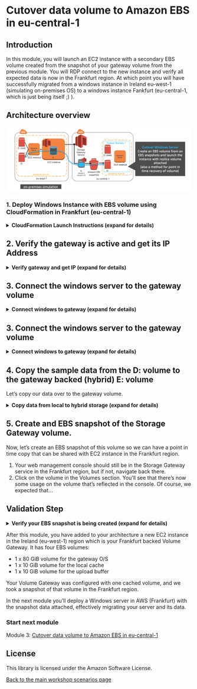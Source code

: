 #  Cutover data volume to Amazon EBS in eu-central-1

## Introduction

In this module, you will launch an EC2 instance with a secondary EBS volume created from the snapshot of your gateway volume from the previous module. You will RDP connect to the new instance and verify all expected data is now in the Frankfurt region. At which point you will have successfully migrated from a windows instance in Ireland eu-west-1 (simulating on-premises OS) to a windows instance Fankfurt (eu-central-1, which is just being itself ;) ).

## Architecture overview

![scenario-1-cutover-1](../../images/scenario-1-cutover-1.png)

### 1.	Deploy Windows Instance with EBS volume using CloudFormation in Frankfurt (eu-central-1)

<details>
<summary><strong>CloudFormation Launch Instructions (expand for details)</strong></summary><p>

1.	Right click the **Launch Stack** link below and "open in new tab"

Region| Launch
------|-----
EU (Frankfurt) | [![Launch Module 1 in eu-west-1](http://docs.aws.amazon.com/AWSCloudFormation/latest/UserGuide/images/cloudformation-launch-stack-button.png)](https://console.aws.amazon.com/cloudformation/home?region=eu-central-1#/stacks/new?stackName=storage-workshop-1c&templateURL=https://s3-us-west-2.amazonaws.com/hybrid-storage-workshop/scenario1-step3-cutover1-WIN2-(eu-central-1).json)

2. Click **Next** on the Select Template page.
3. Select your default VPC and any one of the subnets within that VPC.
4. If you already have an Access Key Pair for this region that you have access to, enter that key pair.  Otherwise, you will need to create a new key pair. ([Creating a key pair using amazon EC2](http://docs.aws.amazon.com/AWSEC2/latest/UserGuide/ec2-key-pairs.html#having-ec2-create-your-key-pair))
5. Leave Instance Typ as t2.medium
6. If you already have an Access Key Pair for this region that you have access to, enter that key pair.  Otherwise, you will need to create a new key pair.  Instructions to create a new key pair.
9. Enter the snapshot ID from the last nodule
10.	Click **Next**.
11.	Click **Next** Again. 

Once the CloudFormation stack shows a status of CREATE_COMPLETE, you are ready to move on to the next step.
</p></details>

## 2. Verify the gateway is active and get its IP Address

<details>
<summary><strong>Verify gateway and get IP (expand for details)</strong></summary><p>

1. From the **Services** drop-down, select **EC2**.
2. You should see a new c4.2xlarge instance with the name "Hybrid Workshop - Migrate - Gateway Server 1 (storage-workshop-1b)"  in a *running* state.
3. Refresh the instance view periodically (every 30 seconds) until you see the word *Activated* in the EC2 instance name.
4. From the Services drop-down, select **Storage Gateway**.

Note: You will not see the gateway that was just provisioned here. While, we deployed the gateway into EC2 in the EU (Ireland) region, the gateway was activated in the EU (Frankfurt) region, so that is where we will find the gateway, and that is where the data written to it will be stored.

5.	Click on **Ireland** in the upper-right corner and select **EU (Frankfurt)** from the list to switch the console to the eu-central-1 region.

You will now see the Gateway that you just provisioned listed. Verify that their is a gateway named "Hybrid-Workshop-Gateway-Server-1...." and its status is *Running*.

6.	Click on the gateway to reveal the Details tab below. From the Details tab, make note of the *IP address* of the gateway and write it below. (We will use that address to connect our windows client to the storage gateways iSCSI interface.

7.	Click Volumes from the left menu to see the volume that was created by the CloudFormation stack. The size should match what you specified in the configuration (1-5 GiB).
</p></details>

## 3. Connect the windows server to the gateway volume

<details>
<summary><strong>Connect windows to gateway (expand for details)</strong></summary><p>

1.	Now comes the fun part! We will now attach the volume from your Volume Gateway Service in Frankfurt to your Windows instance in Ireland, giving that instance access to both local cache storage in that Ireland at the same time as remotely writting all of its data to Frankfurt. 

2. Return to your Windows instance, and open the iSCSI Initiator utility by clicking the Windows logo in the bottom left corner and typing ‘iscsi’ and then clicking iSCSI Initiator from the search results.

3. Click ‘Yes’ if prompted to enable the iSCSI service in Windows

![scenario-1-module-2-Picture1](../../images/scenario-1-module-2-Picture1.png)

4.	In the Targets tab of the iSCSI Initiator Properties window, enter the *IP address* that you wrote down for your Volume Gateway in the Quick Connect section and click the **Quick Connect** button. 

You should see a target listed now with Connected status:

![scenario-1-module-2-Picture2](../../images/scenario-1-module-2-Picture2.png)

Your Windows instance is now connected with the Volume Gateway via iSCSI and the only volume that exists has been discovered by Windows and connected.

5. Click **OK** to close the iSCSI Initiator Properties window.

</p></details>

## 3. Connect the windows server to the gateway volume

<details>
<summary><strong>Connect windows to gateway (expand for details)</strong></summary><p>

Now we need to create a filesystem for our cloud backed volume.

1. Right click on the windows start menu in the lower left corner and select **Disk Management**.

Note: You will see a new Offline Disk 2 of Unknown type. This is your Volume Gateway cached volume. Since Volume Gateway is presenting the volume as raw block storage (like a new SAN volume would look in a traditional datacenter), we need to bring it online and format it so Windows can use it.

2. To format the new volume, first we need to bring it online by right-clicking the section describing the disk and selecting **Online**.

![scenario-1-module-2-Picture3](../../images/scenario-1-module-2-Picture3.png)

3.	After it is online, right-click the disk again and select **Initialize Disk**. Leave all the default settings and click **OK**.
3.	Now click in the blank white space of the disk and select **New Simple Volume**.
4.	Click **Next** on the first page of the New Simple Volume Wizard.
5.	Leave the default to allocate all available storage to the new volume and click **Next**.
6.	Leave the default setting to mount the new volume as the E: drive and click **Next**.
7.	Leave the default settings of NTFS and the Default unit allocation size. You can change the Volume Label if you’d like, leave the box checked for Quick Format, and click **Next** and then **Finish** to format the disk.
8.	You can now open File Explorer and see the new E: drive. 

</p></details>

## 4. Copy the sample data from the D: volume to the gateway backed (hybrid) E: volume

Let’s copy our data over to the gateway volume. 

<details>
<summary><strong> Copy data from local to hybrid storage (expand for details)</strong></summary><p>

1. Open Command Prompt and use robocopy to mirror your D: drive to the newly mounted E: drive:

```
robocopy d: e: /MIR
```

2. Check the E: drive in File Explorer and you should see all of the data that was on D: also on E: now. 

### What just happened?

When you copied the data from the D: drive to the E: drive within your Windows instance, underneath Windows, you copied the data from your Windows instance’s EBS volume to the Volume Gateway. When this happened, the gateway received the data into its local cache, and then began to copy the data up to S3 in the Frankfurt (eu-central-1) region via its local Upload Buffer automatically. Pretty cool, huh?

3. From File Explorer, see how much data is on the E: drive. 

</p></details>

## 5. Create and EBS snapshot of the Storage Gateway volume.

Now, let’s create an EBS snapshot of this volume so we can have a point in time copy that can be shared with EC2 instance in the Frankfurt region.

1. Your web management console should still be in the Storage Gateway service in the Frankfurt region, but if not, navigate back there.
2. Click on the volume in the Volumes section. You’ll see that there’s now some usage on the volume that’s reflected in the console. Of course, we expected that…

## Validation Step

<details>
<summary><strong>Verify your EBS snapshot is being created (expand for details)</strong></summary><p>

1. From the Actions drop-down, select **Create EBS Snapshot**. Enter a description for the snapshot (ex. Data migrated from Windows server to AWS), and click **Create EBS snapshot** button.
2.	From the **Services** drop-down, select **EC2** to return to the EC2 management console. Then select Snapshots from the left menu. Our new snapshot will probably still be *pending* so we’ll wait for it to finish.
3. Take note of the snapshot id as you will be using it in the next module

Example: `snap-0776b70d2e0d24ade`

Note: The EBS snapshot size matches the size of the volume, not the amount of data created. So, when you create a volume from a snapshot, you know how large the volume will need to be to host the nested filesystem and partion. However, underneath, only the actual data blocks are stored, saving you money!

</p></details>

After this module, you have added to your architecture a new EC2 instance in the Ireland (eu-west-1) region which is your Frankfurt backed Volume Gateway. It has four EBS volumes:

* 1 x 80 GiB volume for the gateway O/S
* 1 x 10 GiB volume for the local cache
* 1 x 10 GiB volume for the upload buffer

Your Volume Gateway was configured with one cached volume, and we took a snapshot of that volume in the Frankfurt region. 

In the next module you’ll deploy a Windows server in AWS (Frankfurt) with the snapshot data attached, effectively migrating your server and its data.

</p></details>

### Start next module

Module 3: [Cutover data volume to Amazon EBS in eu-central-1](../module-3/README.md)

## License

This library is licensed under the Amazon Software License.

[Back to the main workshop scenarios page](../../README.md)
